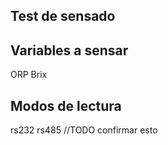 ## Test de sensado

## Variables a sensar
ORP
Brix

## Modos de lectura
rs232
rs485 //TODO confirmar esto
